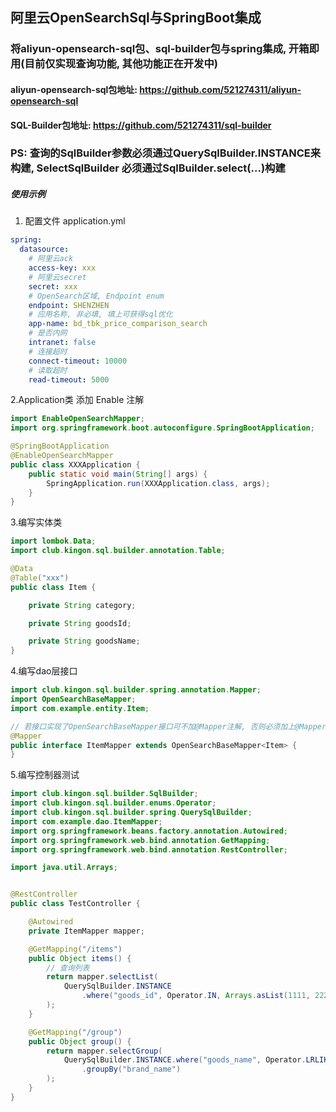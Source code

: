 ## 阿里云OpenSearchSql与SpringBoot集成

### 将aliyun-opensearch-sql包、sql-builder包与spring集成, 开箱即用(目前仅实现查询功能, 其他功能正在开发中)
#### aliyun-opensearch-sql包地址: https://github.com/521274311/aliyun-opensearch-sql
#### SQL-Builder包地址: https://github.com/521274311/sql-builder
### PS: 查询的SqlBuilder参数必须通过QuerySqlBuilder.INSTANCE来构建, SelectSqlBuilder 必须通过SqlBuilder.select(...)构建

##### 使用示例
1. 配置文件 application.yml
```yaml
spring:
  datasource:
    # 阿里云ack
    access-key: xxx
    # 阿里云secret
    secret: xxx
    # OpenSearch区域, Endpoint enum
    endpoint: SHENZHEN
    # 应用名称, 非必填, 填上可获得sql优化
    app-name: bd_tbk_price_comparison_search
    # 是否内网
    intranet: false
    # 连接超时
    connect-timeout: 10000
    # 读取超时
    read-timeout: 5000
```
2.Application类 添加 Enable 注解

```java
import EnableOpenSearchMapper;
import org.springframework.boot.autoconfigure.SpringBootApplication;

@SpringBootApplication
@EnableOpenSearchMapper
public class XXXApplication {
    public static void main(String[] args) {
        SpringApplication.run(XXXApplication.class, args);
    }
} 
```
3.编写实体类
```java
import lombok.Data;
import club.kingon.sql.builder.annotation.Table;

@Data
@Table("xxx")
public class Item {

    private String category;

    private String goodsId;

    private String goodsName;
}
```
4.编写dao层接口

```java
import club.kingon.sql.builder.spring.annotation.Mapper;
import OpenSearchBaseMapper;
import com.example.entity.Item;

// 若接口实现了OpenSearchBaseMapper接口可不加@Mapper注解, 否则必须加上@Mapper注解
@Mapper
public interface ItemMapper extends OpenSearchBaseMapper<Item> {
}
```
5.编写控制器测试

```java
import club.kingon.sql.builder.SqlBuilder;
import club.kingon.sql.builder.enums.Operator;
import club.kingon.sql.builder.spring.QuerySqlBuilder;
import com.example.dao.ItemMapper;
import org.springframework.beans.factory.annotation.Autowired;
import org.springframework.web.bind.annotation.GetMapping;
import org.springframework.web.bind.annotation.RestController;

import java.util.Arrays;


@RestController
public class TestController {

    @Autowired
    private ItemMapper mapper;

    @GetMapping("/items")
    public Object items() {
        // 查询列表
        return mapper.selectList(
            QuerySqlBuilder.INSTANCE
                .where("goods_id", Operator.IN, Arrays.asList(1111, 2222, 3333 , 4444))
        );
    }

    @GetMapping("/group")
    public Object group() {
        return mapper.selectGroup(
            QuerySqlBuilder.INSTANCE.where("goods_name", Operator.LRLIKE, "xxx")
                .groupBy("brand_name")
        );
    }
}
```
